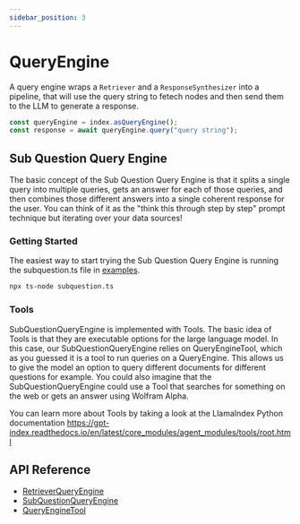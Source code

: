 ```yaml
---
sidebar_position: 3
---
```


# QueryEngine

A query engine wraps a `Retriever` and a `ResponseSynthesizer` into a pipeline, that will use the query string to fetech nodes and then send them to the LLM to generate a response.

```typescript
const queryEngine = index.asQueryEngine();
const response = await queryEngine.query("query string");
```

## Sub Question Query Engine

The basic concept of the Sub Question Query Engine is that it splits a single query into multiple queries, gets an answer for each of those queries, and then combines those different answers into a single coherent response for the user. You can think of it as the "think this through step by step" prompt technique but iterating over your data sources!

### Getting Started

The easiest way to start trying the Sub Question Query Engine is running the subquestion.ts file in [examples](https://github.com/run-llama/LlamaIndexTS/blob/main/examples/subquestion.ts).

```bash
npx ts-node subquestion.ts
```

### Tools

SubQuestionQueryEngine is implemented with Tools. The basic idea of Tools is that they are executable options for the large language model. In this case, our SubQuestionQueryEngine relies on QueryEngineTool, which as you guessed it is a tool to run queries on a QueryEngine. This allows us to give the model an option to query different documents for different questions for example. You could also imagine that the SubQuestionQueryEngine could use a Tool that searches for something on the web or gets an answer using Wolfram Alpha.

You can learn more about Tools by taking a look at the LlamaIndex Python documentation https://gpt-index.readthedocs.io/en/latest/core_modules/agent_modules/tools/root.html

## API Reference

- [RetrieverQueryEngine](../../api/classes/RetrieverQueryEngine.md)
- [SubQuestionQueryEngine](../../api/classes/SubQuestionQueryEngine.md)
- [QueryEngineTool](../../api/interfaces/QueryEngineTool.md)
